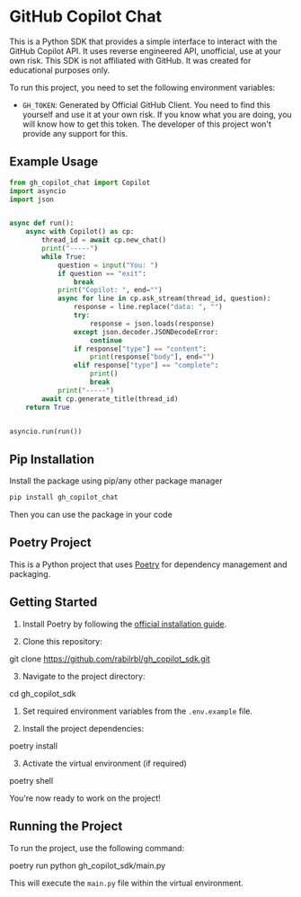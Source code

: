 # GitHub Copilot Chat

This is a Python SDK that provides a simple interface to interact with the GitHub Copilot API. It uses reverse engineered API, unofficial, use at your own risk. This SDK is not affiliated with GitHub. It was created for educational purposes only.

To run this project, you need to set the following environment variables:
- `GH_TOKEN`: Generated by Official GitHub Client. You need to find this yourself and use it at your own risk. If you know what you are doing, you will know how to get this token. The developer of this project won't provide any support for this.

## Example Usage

```python
from gh_copilot_chat import Copilot
import asyncio
import json


async def run():
    async with Copilot() as cp:
        thread_id = await cp.new_chat()
        print("-----")
        while True:
            question = input("You: ")
            if question == "exit":
                break
            print("Copilot: ", end="")
            async for line in cp.ask_stream(thread_id, question):
                response = line.replace("data: ", "")
                try:
                    response = json.loads(response)
                except json.decoder.JSONDecodeError:
                    continue
                if response["type"] == "content":
                    print(response["body"], end="")
                elif response["type"] == "complete":
                    print()
                    break
            print("-----")
        await cp.generate_title(thread_id)
    return True


asyncio.run(run())
```

## Pip Installation

Install the package using pip/any other package manager

```bash
pip install gh_copilot_chat
```

Then you can use the package in your code

## Poetry Project

This is a Python project that uses [Poetry](https://python-poetry.org/) for dependency management and packaging.

## Getting Started

1. Install Poetry by following the [official installation guide](https://python-poetry.org/docs/#installation).

2. Clone this repository:

git clone https://github.com/rabilrbl/gh_copilot_sdk.git

3. Navigate to the project directory:

cd gh_copilot_sdk

1. Set required environment variables from the `.env.example` file.

2. Install the project dependencies:

poetry install

3. Activate the virtual environment (if required)

poetry shell

You're now ready to work on the project!

## Running the Project

To run the project, use the following command:

poetry run python gh_copilot_sdk/main.py

This will execute the `main.py` file within the virtual environment.
